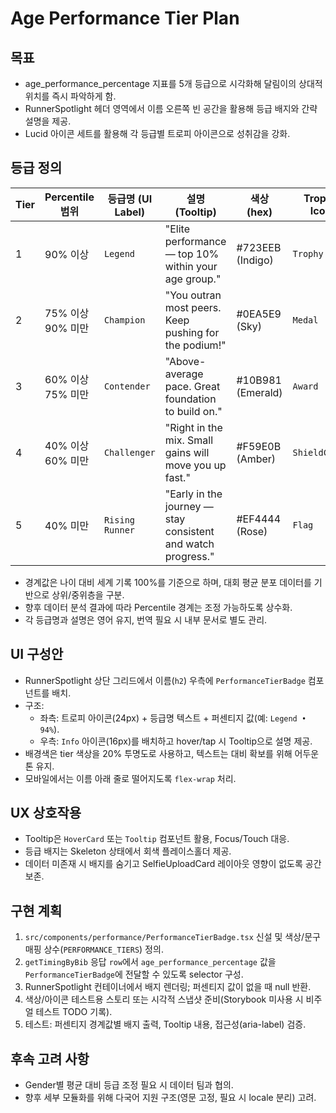# Age Performance Tier Plan

## 목표
- age_performance_percentage 지표를 5개 등급으로 시각화해 달림이의 상대적 위치를 즉시 파악하게 함.
- RunnerSpotlight 헤더 영역에서 이름 오른쪽 빈 공간을 활용해 등급 배지와 간략 설명을 제공.
- Lucid 아이콘 세트를 활용해 각 등급별 트로피 아이콘으로 성취감을 강화.

## 등급 정의
| Tier | Percentile 범위 | 등급명 (UI Label) | 설명 (Tooltip) | 색상 (hex) | Trophy Icon |
| --- | --- | --- | --- | --- | --- |
| 1 | 90% 이상 | `Legend` | "Elite performance — top 10% within your age group." | #723EEB (Indigo) | `Trophy` |
| 2 | 75% 이상 90% 미만 | `Champion` | "You outran most peers. Keep pushing for the podium!" | #0EA5E9 (Sky) | `Medal` |
| 3 | 60% 이상 75% 미만 | `Contender` | "Above-average pace. Great foundation to build on." | #10B981 (Emerald) | `Award` |
| 4 | 40% 이상 60% 미만 | `Challenger` | "Right in the mix. Small gains will move you up fast." | #F59E0B (Amber) | `ShieldCheck` |
| 5 | 40% 미만 | `Rising Runner` | "Early in the journey — stay consistent and watch progress." | #EF4444 (Rose) | `Flag` |

- 경계값은 나이 대비 세계 기록 100%를 기준으로 하며, 대회 평균 분포 데이터를 기반으로 상위/중위층을 구분.
- 향후 데이터 분석 결과에 따라 Percentile 경계는 조정 가능하도록 상수화.
- 각 등급명과 설명은 영어 유지, 번역 필요 시 내부 문서로 별도 관리.

## UI 구성안
- RunnerSpotlight 상단 그리드에서 이름(`h2`) 우측에 `PerformanceTierBadge` 컴포넌트를 배치.
- 구조:
  - 좌측: 트로피 아이콘(24px) + 등급명 텍스트 + 퍼센티지 값(예: `Legend • 94%`).
  - 우측: `Info` 아이콘(16px)를 배치하고 hover/tap 시 Tooltip으로 설명 제공.
- 배경색은 tier 색상을 20% 투명도로 사용하고, 텍스트는 대비 확보를 위해 어두운 톤 유지.
- 모바일에서는 이름 아래 줄로 떨어지도록 `flex-wrap` 처리.

## UX 상호작용
- Tooltip은 `HoverCard` 또는 `Tooltip` 컴포넌트 활용, Focus/Touch 대응.
- 등급 배지는 Skeleton 상태에서 회색 플레이스홀더 제공.
- 데이터 미존재 시 배지를 숨기고 SelfieUploadCard 레이아웃 영향이 없도록 공간 보존.

## 구현 계획
1. `src/components/performance/PerformanceTierBadge.tsx` 신설 및 색상/문구 매핑 상수(`PERFORMANCE_TIERS`) 정의.
2. `getTimingByBib` 응답 `row`에서 `age_performance_percentage` 값을 `PerformanceTierBadge`에 전달할 수 있도록 selector 구성.
3. RunnerSpotlight 컨테이너에서 배지 렌더링; 퍼센티지 값이 없을 때 null 반환.
4. 색상/아이콘 테스트용 스토리 또는 시각적 스냅샷 준비(Storybook 미사용 시 비주얼 테스트 TODO 기록).
5. 테스트: 퍼센티지 경계값별 배지 출력, Tooltip 내용, 접근성(aria-label) 검증.

## 후속 고려 사항
- Gender별 평균 대비 등급 조정 필요 시 데이터 팀과 협의.
- 향후 세부 모듈화를 위해 다국어 지원 구조(영문 고정, 필요 시 locale 분리) 고려.
